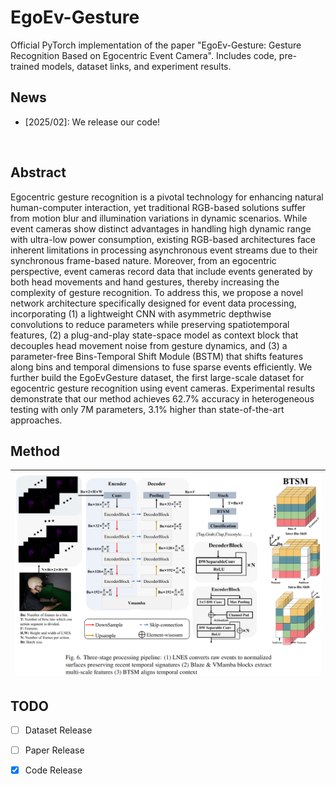 # EgoEv-Gesture
Official PyTorch implementation of the paper "EgoEv-Gesture: Gesture Recognition Based on Egocentric Event Camera". Includes code, pre-trained models, dataset links, and experiment results.

## News
- [2025/02]: We release our code!
</br>

## Abstract
Egocentric gesture recognition is a pivotal technology for enhancing natural human-computer interaction, yet traditional RGB-based solutions suffer from motion blur and illumination variations in dynamic scenarios. While event cameras show distinct advantages in handling high dynamic range with ultra-low power consumption, existing RGB-based architectures face inherent limitations in processing asynchronous event streams due to their synchronous frame-based nature. Moreover, from an egocentric perspective, event cameras record data that include events generated by both head movements and hand gestures, thereby increasing the complexity of gesture recognition. 
To address this, we propose a novel network architecture specifically designed for event data processing, incorporating (1) a lightweight CNN with asymmetric depthwise convolutions to reduce parameters while preserving spatiotemporal features, (2) a plug-and-play state-space model as context block that decouples head movement noise from gesture dynamics, and (3) a parameter-free Bins-Temporal Shift Module (BSTM) that shifts features along bins and temporal dimensions to fuse sparse events efficiently.
We further build the EgoEvGesture dataset, the first large-scale dataset for egocentric gesture recognition using event cameras. Experimental results demonstrate that our method achieves 62.7\% accuracy in heterogeneous testing with only 7M parameters, 3.1\% higher than state-of-the-art approaches.

## Method
| ![EgoEv-Gesture.jpg](./teaser/method.png) | 
|:--:| 

## TODO
- [ ] Dataset Release
- [ ] Paper Release
- [x] Code Release

